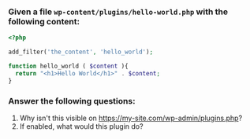 ### Given a file `wp-content/plugins/hello-world.php` with the following content:

```php
<?php

add_filter('the_content', 'hello_world');

function hello_world ( $content ){
  return "<h1>Hello World</h1>" . $content;
}
```

### Answer the following questions:

1. Why isn't this visible on https://my-site.com/wp-admin/plugins.php?
1. If enabled, what would this plugin do?

